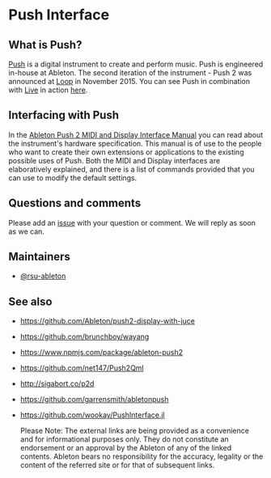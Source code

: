 Push Interface
==============

## What is Push?

[Push](https://www.ableton.com/en/push/) is a digital instrument to create and perform music. Push is engineered in-house at Ableton. The second iteration of the instrument - Push 2 was announced at [Loop](https://loop.ableton.com/) in November 2015. You can see Push in combination with [Live](https://www.ableton.com/en/live/) in action [here](https://www.youtube.com/watch?v=0CdMvkBOUgs).

## Interfacing with Push

In the [Ableton Push 2 MIDI and Display Interface Manual](doc/AbletonPush2MIDIDisplayInterface.asc) you can read about the instrument's hardware specification. This manual is of use to the people who want to create their own extensions or applications to the existing possible uses of Push. Both the MIDI and Display interfaces are elaboratively explained, and there is a list of commands provided that you can use to modify the default settings.

## Questions and comments

Please add an [issue](https://github.com/Ableton/push-interface/issues) with your question or comment. We will reply as soon as we can.

## Maintainers

* [@rsu-ableton](https://github.com/rsu-ableton)

## See also

* https://github.com/Ableton/push2-display-with-juce                      

* https://github.com/brunchboy/wayang
* https://www.npmjs.com/package/ableton-push2
* https://github.com/net147/Push2Qml
* http://sigabort.co/p2d
* https://github.com/garrensmith/abletonpush
* https://github.com/wookay/PushInterface.jl

  Please Note: The external links are being provided as a convenience and for informational purposes only. They do not constitute an endorsement or an approval by the Ableton of any of the linked contents. Ableton bears no responsibility for the accuracy, legality or
  the content of the referred site or for that of subsequent links.
